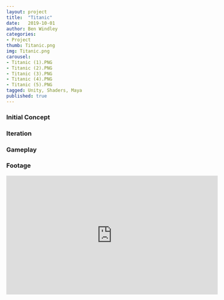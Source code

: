 ```yaml
---
layout: project
title:  "Titanic"
date:   2019-10-01
author: Ben Windley
categories:
- Project
thumb: Titanic.png
img: Titanic.png
carousel:
- Titanic (1).PNG
- Titanic (2).PNG
- Titanic (3).PNG
- Titanic (4).PNG
- Titanic (5).PNG
tagged: Unity, Shaders, Maya
published: true
---
```


### Initial Concept



### Iteration



### Gameplay



### Footage

<p style="text-align: center">
<iframe width="560" height="315" src="https://www.youtube.com/embed/ew7uesuGA7E?rel=0&amp;showinfo=0" frameborder="0" allow="autoplay; encrypted-media" allowfullscreen></iframe>
</p>